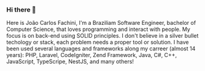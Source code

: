 ### Hi there 👋

Here is João Carlos Fachini, I'm a Braziliam Software Engineer, bachelor of Computer Science, that loves programming and interact with people.
My focus is on back-end using SOLID principles. I don't believe in a silver bullet techology or stack, each problem needs a proper tool or solution.
I have been used several languages and frameworks along my carreer (almost 14 years): PHP, Laravel, CodeIgniter, Zend Framework, Java, C#, C++, JavaScript, TypeScripe, NestJS, and many others!
